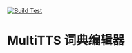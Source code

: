 [![Build Test](https://github.com/jing332/TtsDictEditor/actions/workflows/build.yaml/badge.svg)](https://github.com/jing332/TtsDictEditor/actions/workflows/build.yaml)
# MultiTTS 词典编辑器
